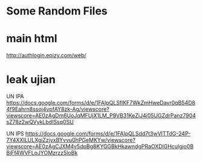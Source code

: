 # Some Random Files

# main html
http://authlogin.epizy.com/web/

# leak ujian
UN IPA 
https://docs.google.com/forms/d/e/1FAIpQLSflKF7WkZmHweDayr0qB54D84f9Eahrn8ssoj4vpfAY8zk-Ag/viewscore?viewscore=AE0zAgDm6UoJqMFUjX1LM_P9VB31KeZiJ4i05UGZdrPanz7904sZ78z2wQVykLbdISsq0SU

UN IPS https://docs.google.com/forms/d/e/1FAIpQLSdd7t3wVITTdG-24P-7Y4XXILULXgiZzjyxBYvvu0hPGeMKYw/viewscore?viewscore=AE0zAgCJXM4v5dpBg8KYGGBkHkawndgPRaOXDlGHculgjo0BBiFf4WVFLoJYOMzrzz5IoBk
